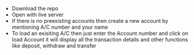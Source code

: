 * Download the repo 
* Open with live server 
* If there is no preexisting accounts then create a new account by mentioning A/C number and your name
* To load an exisiting A/C then just enter the Account number and click on load Account it will display all the transaction details and other functions like deposit, withdraw  and transfer
